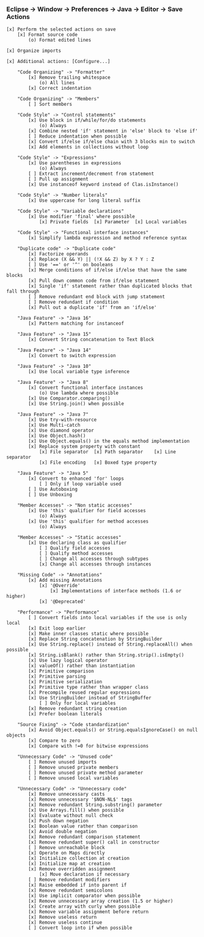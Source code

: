 ### Eclipse -> Window -> Preferences -> Java -> Editor -> Save Actions

    [x] Perform the selected actions on save
        [x] Format source code
            (o) Format edited lines
    
    [x] Organize imports
    
    [x] Additional actions: [Configure...]
    
        "Code Organizing" -> "Formatter"
            [x] Remove trailing whitespace
                (o) All lines
            [x] Correct indentation
    
        "Code Organizing" -> "Members"
            [ ] Sort members
    
        "Code Style" -> "Control statements"
            [x] Use block in if/while/for/do statements
                (o) Always
            [x] Combine nested 'if' statement in 'else' block to 'else if'
            [ ] Reduce indentation when possible
            [x] Convert if/else if/else chain with 3 blocks min to switch
            [x] Add elements in collections without loop
    
        "Code Style" -> "Expressions"
            [x] Use parentheses in expressions
                (o) Always
            [ ] Extract increment/decrement from statement
            [ ] Pull up assignment
            [x] Use instanceof keyword instead of Clas.isInstance()
    
        "Code Style" -> "Number literals"
            [x] Use uppercase for long literal suffix
    
        "Code Style" -> "Variable declarations"
            [x] Use modifier 'final' where possible
                [x] Private fields  [x] Parameter  [x] Local variables
    
        "Code Style" -> "Functional interface instances"
            [x] Simplify lambda expression and method reference syntax
    
        "Duplicate code" -> "Duplicate code"
            [x] Factorize operands
            [x] Replace (X && Y) || (!X && Z) by X ? Y : Z
            [ ] Use '==' or '^' on booleans
            [x] Merge conditions of if/else if/else that have the same blocks
            [x] Pull down common code from if/else statement
            [x] Single 'if' statement rather than duplicated blocks that fall through
            [ ] Remove redundant end block with jump statement
            [ ] Remove redundant if condition
            [x] Pull out a duplicate 'if' from an 'if/else'
    
        "Java Feature" -> "Java 16"
            [x] Pattern matching for instanceof
    
        "Java Feature" -> "Java 15"
            [x] Convert String concatenation to Text Block
    
        "Java Feature" -> "Java 14"
            [x] Convert to switch expression
    
        "Java Feature" -> "Java 10"
            [x] Use local variable type inference
    
        "Java Feature" -> "Java 8"
            [x] Convert functional interface instances
                (o) Use lambda where possible
            [x] Use Comparator.comparing()
            [x] Use String.join() when possible
    
        "Java Feature" -> "Java 7"
            [x] Use try-with-resource
            [x] Use Multi-catch
            [x] Use diamond operator
            [x] Use Object.hash()
            [x] Use Object.equals() in the equals method implementation
            [x] Replace system property with constant
                [x] File separator  [x] Path separator    [x] Line separator
                [x] File encoding   [x] Boxed type property
    
        "Java Feature" -> "Java 5"
            [x] Convert to enhanced 'for' loops
                [ ] Only if loop variable used
            [ ] Use Autoboxing
            [ ] Use Unboxing
    
        "Member Accesses" -> "Non static accesses"
            [x] Use 'this' qualifier for field accesses
                (o) Always
            [x] Use 'this' qualifier for method accesses
                (o) Always
    
        "Member Accesses" -> "Static accesses"
            [x] Use declaring class as qualifier
                [ ] Qualify field accesses
                [ ] Qualify method accesses
                [ ] Change all accesses through subtypes
                [x] Change all accesses through instances
    
        "Missing Code" -> "Annotations"
            [x] Add missing Annotations
                [x] '@Override'
                    [x] Implementations of interface methods (1.6 or higher)
                [x] '@Deprecated'
    
        "Performance" -> "Performance"
            [ ] Convert fields into local variables if the use is only local
            [x] Exit loop earlier
            [x] Make inner classes static where possible
            [x] Replace String concatenation by StringBuilder
            [x] Use String.replace() instead of String.replaceAll() when possible
            [x] String.isBlank() rather than String.strip().isEmpty()
            [x] Use lazy logical operator
            [x] valueOf() rather than instantiation
            [x] Primitive comparison
            [x] Primitive parsing
            [x] Primitive serialization
            [x] Primitive type rather than wrapper class
            [x] Precompile reused regular expressions
            [x] Use StringBuilder instead of StringBuffer
                [ ] Only for local variables
            [x] Remove redundant string creation
            [x] Prefer boolean literals
    
        "Source Fixing" -> "Code standardization"
            [x] Avoid Object.equals() or String.equalsIgnoreCase() on null objects
            [x] Compare to zero
            [x] Compare with !=0 for bitwise expressions
    
        "Unnecessary Code" -> "Unused code"
            [ ] Remove unused imports
            [ ] Remove unused private members
            [ ] Remove unused private method parameter
            [ ] Remove unused local variables
    
        "Unnecessary Code" -> "Unnecessary code"
            [x] Remove unnecessary casts
            [x] Remove unnecessary '$NON-NL$' tags
            [x] Remove redundant String.substring() parameter
            [x] Use Arrays.fill() when possible
            [x] Evaluate without null check
            [x] Push down negation
            [x] Boolean value rather than comparison
            [x] Avoid double negation
            [x] Remove redundant comparison statement
            [x] Remove redundant super() call in constructor
            [ ] Remove unreachable block
            [x] Operate on Maps directly
            [x] Initialize collection at creation
            [x] Initialize map at creation
            [x] Remove overridden assignment
                [x] Move declaration if necessary
            [ ] Remove redundant modifiers
            [x] Raise embedded if into parent if
            [x] Remove redundant semicolons
            [x] Use implicit comparator when possible
            [x] Remove unnecessary array creation (1.5 or higher)
            [x] Create array with curly when possible
            [x] Remove variable assignment before return
            [x] Remove useless return
            [x] Remove useless continue
            [ ] Convert loop into if when possible
